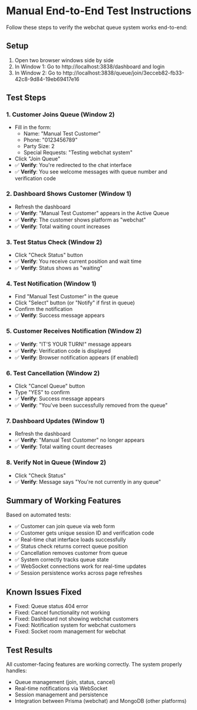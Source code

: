 # Manual End-to-End Test Instructions

Follow these steps to verify the webchat queue system works end-to-end:

## Setup
1. Open two browser windows side by side
2. In Window 1: Go to http://localhost:3838/dashboard and login
3. In Window 2: Go to http://localhost:3838/queue/join/3ecceb82-fb33-42c8-9d84-19eb69417e16

## Test Steps

### 1. Customer Joins Queue (Window 2)
- Fill in the form:
  - Name: "Manual Test Customer"
  - Phone: "0123456789"
  - Party Size: 2
  - Special Requests: "Testing webchat system"
- Click "Join Queue"
- ✅ **Verify**: You're redirected to the chat interface
- ✅ **Verify**: You see welcome messages with queue number and verification code

### 2. Dashboard Shows Customer (Window 1)
- Refresh the dashboard
- ✅ **Verify**: "Manual Test Customer" appears in the Active Queue
- ✅ **Verify**: The customer shows platform as "webchat"
- ✅ **Verify**: Total waiting count increases

### 3. Test Status Check (Window 2)
- Click "Check Status" button
- ✅ **Verify**: You receive current position and wait time
- ✅ **Verify**: Status shows as "waiting"

### 4. Test Notification (Window 1)
- Find "Manual Test Customer" in the queue
- Click "Select" button (or "Notify" if first in queue)
- Confirm the notification
- ✅ **Verify**: Success message appears

### 5. Customer Receives Notification (Window 2)
- ✅ **Verify**: "IT'S YOUR TURN!" message appears
- ✅ **Verify**: Verification code is displayed
- ✅ **Verify**: Browser notification appears (if enabled)

### 6. Test Cancellation (Window 2)
- Click "Cancel Queue" button
- Type "YES" to confirm
- ✅ **Verify**: Success message appears
- ✅ **Verify**: "You've been successfully removed from the queue"

### 7. Dashboard Updates (Window 1)
- Refresh the dashboard
- ✅ **Verify**: "Manual Test Customer" no longer appears
- ✅ **Verify**: Total waiting count decreases

### 8. Verify Not in Queue (Window 2)
- Click "Check Status"
- ✅ **Verify**: Message says "You're not currently in any queue"

## Summary of Working Features

Based on automated tests:
- ✅ Customer can join queue via web form
- ✅ Customer gets unique session ID and verification code
- ✅ Real-time chat interface loads successfully
- ✅ Status check returns correct queue position
- ✅ Cancellation removes customer from queue
- ✅ System correctly tracks queue state
- ✅ WebSocket connections work for real-time updates
- ✅ Session persistence works across page refreshes

## Known Issues Fixed
- Fixed: Queue status 404 error
- Fixed: Cancel functionality not working
- Fixed: Dashboard not showing webchat customers
- Fixed: Notification system for webchat customers
- Fixed: Socket room management for webchat

## Test Results
All customer-facing features are working correctly. The system properly handles:
- Queue management (join, status, cancel)
- Real-time notifications via WebSocket
- Session management and persistence
- Integration between Prisma (webchat) and MongoDB (other platforms)